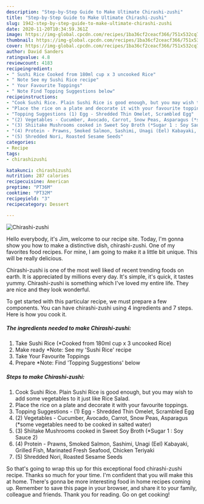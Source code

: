 ```yaml
---
description: "Step-by-Step Guide to Make Ultimate Chirashi-zushi"
title: "Step-by-Step Guide to Make Ultimate Chirashi-zushi"
slug: 1942-step-by-step-guide-to-make-ultimate-chirashi-zushi
date: 2020-11-20T10:34:59.361Z
image: https://img-global.cpcdn.com/recipes/1ba36cf2ceacf366/751x532cq70/chirashi-zushi-recipe-main-photo.jpg
thumbnail: https://img-global.cpcdn.com/recipes/1ba36cf2ceacf366/751x532cq70/chirashi-zushi-recipe-main-photo.jpg
cover: https://img-global.cpcdn.com/recipes/1ba36cf2ceacf366/751x532cq70/chirashi-zushi-recipe-main-photo.jpg
author: David Sanders
ratingvalue: 4.8
reviewcount: 4183
recipeingredient:
- " Sushi Rice Cooked from 180ml cup x 3 uncooked Rice"
- " Note See my Sushi Rice recipe"
- " Your Favourite Toppings"
- " Note Find Topping Suggestions below"
recipeinstructions:
- "Cook Sushi Rice. Plain Sushi Rice is good enough, but you may wish to add some vegetables to it just like Rice Salad."
- "Place the rice on a plate and decorate it with your favourite toppings."
- "Topping Suggestions (1) Egg - Shredded Thin Omelet, Scrambled Egg"
- "(2) Vegetables - Cucumber, Avocado, Carrot, Snow Peas, Asparagus (*some vegetables need to be cooked in salted water)"
- "(3) Shiitake Mushrooms cooked in Sweet Soy Broth (*Sugar 1 : Soy Sauce 2)"
- "(4) Protein - Prawns, Smoked Salmon, Sashimi, Unagi (Eel) Kabayaki, Grilled Fish, Marinated Fresh Seafood, Chicken Teriyaki"
- "(5) Shredded Nori, Roasted Sesame Seeds"
categories:
- Recipe
tags:
- chirashizushi

katakunci: chirashizushi 
nutrition: 287 calories
recipecuisine: American
preptime: "PT36M"
cooktime: "PT32M"
recipeyield: "3"
recipecategory: Dessert

---
```



![Chirashi-zushi](https://img-global.cpcdn.com/recipes/1ba36cf2ceacf366/751x532cq70/chirashi-zushi-recipe-main-photo.jpg)

Hello everybody, it's Jim, welcome to our recipe site. Today, I'm gonna show you how to make a distinctive dish, chirashi-zushi. One of my favorites food recipes. For mine, I am going to make it a little bit unique. This will be really delicious.



Chirashi-zushi is one of the most well liked of recent trending foods on earth. It is appreciated by millions every day. It's simple, it's quick, it tastes yummy. Chirashi-zushi is something which I've loved my entire life. They are nice and they look wonderful.


To get started with this particular recipe, we must prepare a few components. You can have chirashi-zushi using 4 ingredients and 7 steps. Here is how you cook it.

<!--inarticleads1-->

##### The ingredients needed to make Chirashi-zushi:

1. Take  Sushi Rice (*Cooked from 180ml cup x 3 uncooked Rice)
1. Make ready  *Note: See my &#39;Sushi Rice&#39; recipe
1. Take  Your Favourite Toppings
1. Prepare  *Note: Find &#39;Topping Suggestions&#39; below




<!--inarticleads2-->

##### Steps to make Chirashi-zushi:

1. Cook Sushi Rice. Plain Sushi Rice is good enough, but you may wish to add some vegetables to it just like Rice Salad.
1. Place the rice on a plate and decorate it with your favourite toppings.
1. Topping Suggestions - (1) Egg - Shredded Thin Omelet, Scrambled Egg
1. (2) Vegetables - Cucumber, Avocado, Carrot, Snow Peas, Asparagus (*some vegetables need to be cooked in salted water)
1. (3) Shiitake Mushrooms cooked in Sweet Soy Broth (*Sugar 1 : Soy Sauce 2)
1. (4) Protein - Prawns, Smoked Salmon, Sashimi, Unagi (Eel) Kabayaki, Grilled Fish, Marinated Fresh Seafood, Chicken Teriyaki
1. (5) Shredded Nori, Roasted Sesame Seeds




So that's going to wrap this up for this exceptional food chirashi-zushi recipe. Thanks so much for your time. I'm confident that you will make this at home. There's gonna be more interesting food in home recipes coming up. Remember to save this page in your browser, and share it to your family, colleague and friends. Thank you for reading. Go on get cooking!
